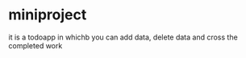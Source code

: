 # miniproject
it is a todoapp
 in whichb you can add data, delete data and cross the completed work
